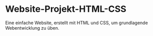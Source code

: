 # Website-Projekt-HTML-CSS
Eine einfache Website, erstellt mit HTML und CSS, um grundlagende Webentwicklung zu üben. 
